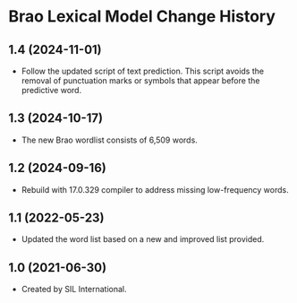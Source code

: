 Brao Lexical Model Change History
====================

1.4 (2024-11-01)
----------------
* Follow the updated script of text prediction. This script avoids the removal of punctuation marks or symbols that appear before the predictive word.

1.3 (2024-10-17)
----------------
* The new Brao wordlist consists of 6,509 words.

1.2 (2024-09-16)
----------------
* Rebuild with 17.0.329 compiler to address missing low-frequency words.

1.1 (2022-05-23)
----------------
* Updated the word list based on a new and improved list provided.

1.0 (2021-06-30)
----------------
* Created by SIL International.

